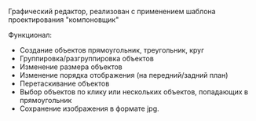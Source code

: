 <p>Графический редактор, реализован с применением шаблона проектирования "компоновщик"</p>
<p>Функционал:</p>
<ul>
<li>Создание объектов прямоугольник, треугольник, круг</li>
<li>Группировка/разгруппировка объектов</li>
<li>Изменение размера объектов</li>
<li>Изменение порядка отображения (на передний/задний план)</li>
<li>Перетаскивание объектов</li>
<li>Выбор объектов по клику или нескольких объектов, попадающих в прямоугольник</li>
<li>Сохранение изображения в формате jpg.</li>
</ul>
